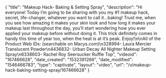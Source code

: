 {
    "title": "Makeup Hack- Baking & Setting Spray",
    "description": "Hi everyone! Today I’m going to be sharing with you my #1 makeup hack, secret, life-changer, whatever you want to call it…baking! Trust me, when you see how amazing it makes your skin look and how long it makes your makeup last throughout the day, you’ll start wondering how you ever applied your makeup before without doing it. This trick definitely comes in handy this time of year too, when the heat is at it’s peak. Enjoy!\n\nAll of the Product Web IDs: (searchable on Macys.com)\n328994- Laura Mercier Translucent Powder\n4436832- Urban Decay All Nighter Makeup Setting Spray\n6338603- Rachel Roy Seersucker Ruffle Top",
    "videoid": "167466628",
    "date_created": "1532391266",
    "date_modified": "1546466783",
    "type": "captivate",
    "layout": "video",
    "url": "\/v\/makeup-hack-baking-setting-spray\/167466628"
}